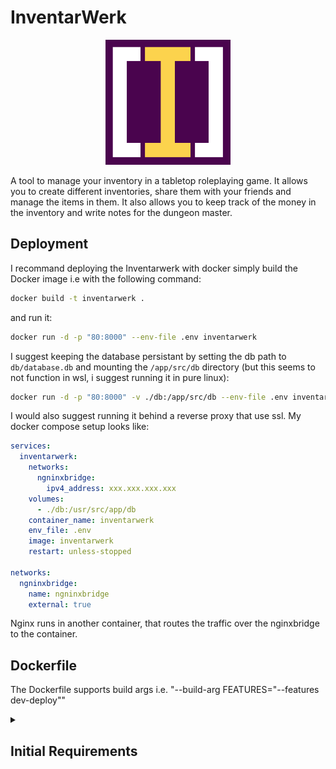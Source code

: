 # InventarWerk

<p align="center"> 
	<img alt="Logo" src="Logo.png" height="200px">
</p>

A tool to manage your inventory in a tabletop roleplaying game. It allows you to create different inventories, share them with your friends and manage the items in them. It also allows you to keep track of the money in the inventory and write notes for the dungeon master.

## Deployment
I recommand deploying the Inventarwerk with docker simply build the Docker image i.e with the following command:
```bash
docker build -t inventarwerk .
```
and run it:
```bash
docker run -d -p "80:8000" --env-file .env inventarwerk
```
I suggest keeping the database persistant by setting the db path to `db/database.db` and mounting the `/app/src/db` directory (but this seems to not function in wsl, i suggest running it in pure linux):
```bash
docker run -d -p "80:8000" -v ./db:/app/src/db --env-file .env inventarwerk
```
I would also suggest running it behind a reverse proxy that use ssl. My docker compose setup looks like:
```yaml
services:
  inventarwerk:
    networks:
      ngninxbridge:
        ipv4_address: xxx.xxx.xxx.xxx
    volumes:
      - ./db:/usr/src/app/db
    container_name: inventarwerk
    env_file: .env
    image: inventarwerk
    restart: unless-stopped

networks:
  ngninxbridge:
    name: ngninxbridge
    external: true
```
Nginx runs in another container, that routes the traffic over the nginxbridge to the container.
## Dockerfile
The Dockerfile supports build args i.e. "--build-arg FEATURES="--features dev-deploy""


<details>
<summary><h2>Initial Requirements</h2></summary>
<ul>
<li>Different inventories
<ul><li>Sub-levels: private (shared only with you), shared (with read/write access), public</li></ul>
</li>
<li>Inventory manages items</li>
<li>Each inventory has money</li>
<li>Math in amount fields</li>
<li>DM notes</li>
<li>Account system (Discord)</li>
<li>Save item presets</li>
<li>Each item has: name, value, text</li>
</ul>
</details>
